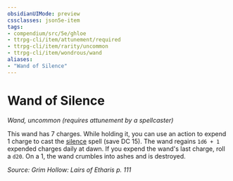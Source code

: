 ```yaml
---
obsidianUIMode: preview
cssclasses: json5e-item
tags:
- compendium/src/5e/ghloe
- ttrpg-cli/item/attunement/required
- ttrpg-cli/item/rarity/uncommon
- ttrpg-cli/item/wondrous/wand
aliases: 
- "Wand of Silence"
---
```

# Wand of Silence
*Wand, uncommon (requires attunement by a spellcaster)*  


This wand has 7 charges. While holding it, you can use an action to expend 1 charge to cast the [silence](/3-Mechanics/CLI/spells/silence.md) spell (save DC 15). The wand regains `1d6 + 1` expended charges daily at dawn. If you expend the wand's last charge, roll a `d20`. On a 1, the wand crumbles into ashes and is destroyed.

*Source: Grim Hollow: Lairs of Etharis p. 111*